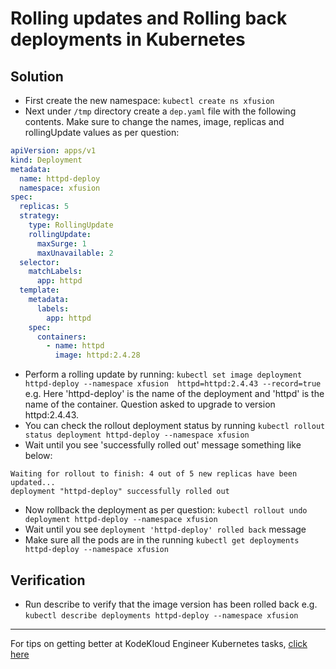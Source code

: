 # Rolling updates and Rolling back deployments in Kubernetes
## Solution
* First create the new namespace: `kubectl create ns xfusion`
* Next under `/tmp` directory create a `dep.yaml` file with the following contents. Make sure to change the names, image, replicas and rollingUpdate values as per question:
```yaml
apiVersion: apps/v1
kind: Deployment
metadata:
  name: httpd-deploy
  namespace: xfusion
spec:
  replicas: 5
  strategy:
    type: RollingUpdate
    rollingUpdate:
      maxSurge: 1
      maxUnavailable: 2
  selector:
    matchLabels:
      app: httpd
  template:
    metadata:
      labels:
        app: httpd
    spec:
      containers:
        - name: httpd
          image: httpd:2.4.28
```
* Perform a rolling update by running: 
`kubectl set image deployment httpd-deploy --namespace xfusion  httpd=httpd:2.4.43 --record=true` 
e.g. Here 'httpd-deploy' is the name of the deployment and 'httpd' is the name of the container. Question asked to upgrade to version httpd:2.4.43.
* You can check the rollout deployment status by running 
`kubectl rollout status deployment httpd-deploy --namespace xfusion`
* Wait until you see 'successfully rolled out' message something like below:
```
Waiting for rollout to finish: 4 out of 5 new replicas have been updated...
deployment "httpd-deploy" successfully rolled out
```
* Now rollback the deployment as per question:
`kubectl rollout undo deployment httpd-deploy --namespace xfusion`
* Wait until you see `deployment 'httpd-deploy' rolled back` message
* Make sure all the pods are in the running `kubectl get deployments httpd-deploy --namespace xfusion`

## Verification
* Run describe to verify that the image version has been rolled back e.g. `kubectl describe deployments httpd-deploy --namespace xfusion`

---
For tips on getting better at KodeKloud Engineer Kubernetes tasks, [click here](./README.md)